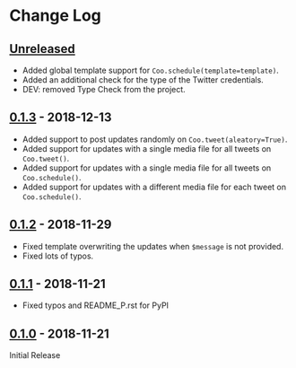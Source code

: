 # Change Log

## [Unreleased]

- Added global template support for `Coo.schedule(template=template)`.
- Added an additional check for the type of the Twitter credentials.
- DEV: removed Type Check from the project.

## [0.1.3] - 2018-12-13

- Added support to post updates randomly on `Coo.tweet(aleatory=True)`.
- Added support for updates with a single media file for all tweets on `Coo.tweet()`.
- Added support for updates with a single media file for all tweets on `Coo.schedule()`.
- Added support for updates with a different media file for each tweet on `Coo.schedule()`.

## [0.1.2] - 2018-11-29

- Fixed template overwriting the updates when `$message` is not provided.
- Fixed lots of typos.

## [0.1.1] - 2018-11-21

- Fixed typos and README_P.rst for PyPI

## [0.1.0] - 2018-11-21

Initial Release

[Unreleased]: https://github.com/wilfredinni/coo/tree/master
[0.1.3]: https://github.com/wilfredinni/coo/releases/tag/0.1.3
[0.1.2]: https://github.com/wilfredinni/coo/releases/tag/0.1.2
[0.1.1]: https://github.com/wilfredinni/coo/releases/tag/0.1.1
[0.1.0]: https://github.com/wilfredinni/coo/releases/tag/0.1.0